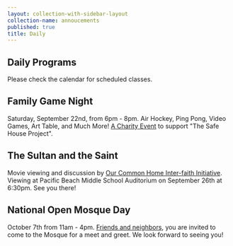 ```yaml
---
layout: collection-with-sidebar-layout
collection-name: annoucements
published: true
title: Daily
---
```

## Daily Programs
Please check the calendar for scheduled classes.

## Family Game Night
Saturday, September 22nd, from 6pm - 8pm. Air Hockey, Ping Pong, Video Games, Art Table, and Much More!
[A Charity Event](http://www.icsd.org/events/family-arcade-night) to support "The Safe House Project".

## The Sultan and the Saint
Movie viewing and discussion by [Our Common Home Inter-faith Initiative](http://www.icsd.org/events/the-sultan-and-the-saint). Viewing at Pacific Beach Middle School Auditorium on September 26th at 6:30pm. See you there!

## National Open Mosque Day
October 7th from 11am - 4pm. [Friends and neighbors](http://www.icsd.org/events/national-open-mosque-day), you are invited to come to the Mosque for a meet and greet. We look forward to seeing you!
